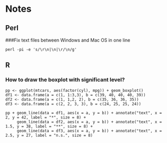 # Notes

## Perl
###Fix text files between Windows and Mac OS in one line
```
perl -pi -e 's/\r\n|\n|\r/\n/g'
```

## R
### How to draw the boxplot with significant level?
```
pp <- ggplot(mtcars, aes(factor(cyl), mpg)) + geom_boxplot()
df1 <- data.frame(a = c(1, 1:3,3), b = c(39, 40, 40, 40, 39))
df2 <- data.frame(a = c(1, 1,2, 2), b = c(35, 36, 36, 35))
df3 <- data.frame(a = c(2, 2, 3, 3), b = c(24, 25, 25, 24))

pp + geom_line(data = df1, aes(x = a, y = b)) + annotate("text", x = 2, y = 42, label = "*", size = 8) +
     geom_line(data = df2, aes(x = a, y = b)) + annotate("text", x = 1.5, y = 38, label = "**", size = 8) +
     geom_line(data = df3, aes(x = a, y = b)) + annotate("text", x = 2.5, y = 27, label = "n.s.", size = 8)
```
